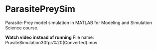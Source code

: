 # ParasitePreySim
Parasite-Prey model simulation in MATLAB for Modeling and Simulation Science course. 


**Watch video instead of running**
File name: PrasiteSimulation30fps%20(Converted).mov
